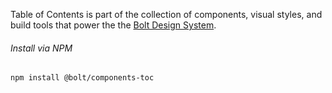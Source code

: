 Table of Contents is part of the collection of components, visual styles, and build tools that power the the [Bolt Design System](https://www.boltdesignsystem.com).

###### Install via NPM

```
npm install @bolt/components-toc
```
